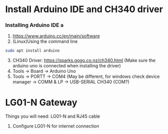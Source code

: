 # Install Arduino IDE and CH340 driver
### Installing Arduino IDE a

1. https://www.arduino.cc/en/main/software 
2. (Linux)Using the command line 
``` bash 
sudo apt install arduino 
```
3. CH340 Driver: https://sparks.gogo.co.nz/ch340.html (Make sure the arduino uno is connected when installing the driver)
4. Tools -> Board -> Arduino Uno 
5. Tools -> PORTT -> COM4 (May be different, for windows check device manager -> COMM & LP -> USB-SERIAL CH340 (COM?)
# LG01-N Gateway 
Things you will need: LG01-N and RJ45 cable

1. Configure LG01-N for internet connection 
